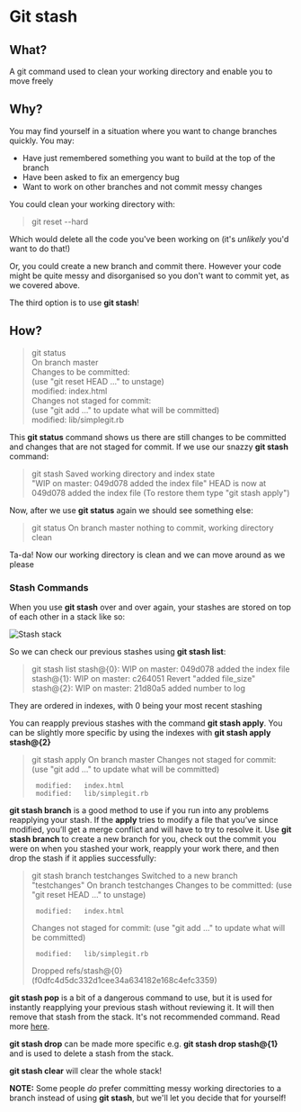 # Git stash 

## What?

A git command used to clean your working directory and enable you to move freely

## Why? 

You may find yourself in a situation where you want to change branches quickly. You may:
 * Have just remembered something you want to build at the top of the branch
 * Have been asked to fix an emergency bug
 * Want to work on other branches and not commit messy changes 
 
You could clean your working directory with:
 
> git reset --hard 

Which would delete all the code you've been working on (it's *unlikely* you'd want to do that!) 

Or, you could create a new branch and commit there. However your code might be quite messy and disorganised so you don't want to commit yet, as we covered above.

The third option is to use **git stash**! 

## How? 

> git status  
  On branch master  
  Changes to be committed:  
  (use "git reset HEAD <file>..." to unstage)  
  modified:   index.html  
  Changes not staged for commit:    
  (use "git add <file>..." to update what will be committed)  
  modified:   lib/simplegit.rb

This **git status** command shows us there are still changes to be committed and changes that are not staged for commit.
If we use our snazzy **git stash** command: 

> git stash
> Saved working directory and index state \
>   "WIP on master: 049d078 added the index file"
> HEAD is now at 049d078 added the index file
> (To restore them type "git stash apply")

Now, after we use **git status** again we should see something else:

> git status
 On branch master
  nothing to commit, working directory clean

Ta-da! Now our working directory is clean and we can move around as we please 

### Stash Commands 

When you use **git stash** over and over again, your stashes are stored on top of each other in a stack like so:
 
![Stash stack](https://cms-assets.tutsplus.com/uploads/users/585/posts/22988/image/git-stash-stack.png)

So we can check our previous stashes using **git stash list**:

>  git stash list
> stash@{0}: WIP on master: 049d078 added the index file
> stash@{1}: WIP on master: c264051 Revert "added file_size"
> stash@{2}: WIP on master: 21d80a5 added number to log

They are ordered in indexes, with 0 being your most recent stashing

You can reapply previous stashes with the command **git stash apply**. You can be slightly more specific by using the indexes with **git stash apply stash@{2}**

> git stash apply
> On branch master
> Changes not staged for commit:
>   (use "git add <file>..." to update what will be committed)
>
>      modified:   index.html
>      modified:   lib/simplegit.rb

**git stash branch** is a good method to use if you run into any problems reapplying your stash. If the **apply** tries to modify a file that you’ve since modified, you’ll get a merge conflict and will have to try to resolve it. Use **git stash branch** to create a new branch for you, check out the commit you were on when you stashed your work, reapply your work there, and then drop the stash if it applies successfully:

> git stash branch testchanges
> Switched to a new branch "testchanges"
> On branch testchanges
> Changes to be committed:
>   (use "git reset HEAD <file>..." to unstage)
>
>      modified:   index.html
>
> Changes not staged for commit:
>   (use "git add <file>..." to update what will be committed)
>
>      modified:   lib/simplegit.rb
>
> Dropped refs/stash@{0} (f0dfc4d5dc332d1cee34a634182e168c4efc3359)

**git stash pop** is a bit of a dangerous command to use, but it is used for instantly reapplying your previous stash without reviewing it. It will then remove that stash from the stack. It's not recommended command. Read more [here](https://codingkilledthecat.wordpress.com/2012/04/27/git-stash-pop-considered-harmful/). 

**git stash drop** can be made more specific e.g. **git stash drop stash@{1}** and is used to delete a stash from the stack. 

**git stash clear** will clear the whole stack! 

**NOTE:** Some people *do* prefer committing messy working directories to a branch instead of using **git stash**, but we'll let you decide that for yourself!   



